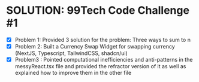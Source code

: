 # SOLUTION: 99Tech Code Challenge #1 
- [x] Problem 1: Provided 3 solution for the problem: Three ways to sum to n
- [x] Problem 2: Built a Currency Swap Widget for swapping currency (NextJS, Typescript, TailwindCSS, shadcn/ui)
- [x] Problem3 : Pointed computational inefficiencies and anti-patterns in the messyReact.tsx file and provided the refractor version of it as well as explained how to improve them in the other file
